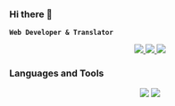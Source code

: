 ### Hi there 👋
**`Web Developer & Translator`**

<!--
**Camila-Genco/Camila-Genco** is a ✨ _special_ ✨ repository because its `README.md` (this file) appears on your GitHub profile.

Here are some ideas to get you started:

- 🔭 I’m currently working on ...
- 🌱 I’m currently learning ...
- 👯 I’m looking to collaborate on ...
- 🤔 I’m looking for help with ...
- 💬 Ask me about ...
- 📫 How to reach me: ...
- 😄 Pronouns: ...
- ⚡ Fun fact: ...
-->

<div align="center"> 
  <a href="mailto:gencocamila@gmail.com">
    <img src="https://img.shields.io/badge/Gmail-333333?style=for-the-badge&logo=gmail&logoColor=red" />
  </a>
  <a href="https://linkedin.com/in/camila-genco" target="_blank">
    <img src="https://img.shields.io/badge/LinkedIn-0077B5?style=for-the-badge&logo=linkedin&logoColor=white" target="_blank" />
  </a>
  <a href="#" target="_blank">
     <img src="https://img.shields.io/badge/Portfolio-FF5722?style=for-the-badge&logo=todoist&logoColor=white" target="_blank" /> <!-- sqlite, safari, google-chrome are other good icon options -->
  </a>
</div>

### Languages and Tools
<div align="center">
    <img src="https://skillicons.dev/icons?i=react,redux,nextjs,html,css,sass,bootstrap,tailwind,git,github,docker" />
    <img src="https://skillicons.dev/icons?i=cs,javascript,typescript,dotnet,nodejs,express,sequelize,postgres,mongodb," /><br>
</div>


<br />
